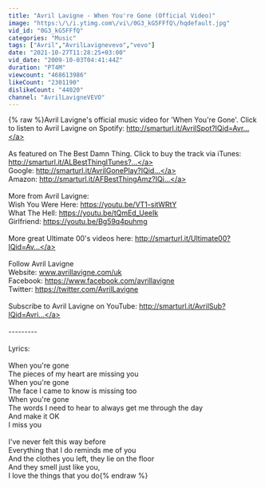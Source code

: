 ```yaml
---
title: "Avril Lavigne - When You're Gone (Official Video)"
image: "https:\/\/i.ytimg.com\/vi\/0G3_kG5FFfQ\/hqdefault.jpg"
vid_id: "0G3_kG5FFfQ"
categories: "Music"
tags: ["Avril","AvrilLavignevevo","vevo"]
date: "2021-10-27T11:28:25+03:00"
vid_date: "2009-10-03T04:41:44Z"
duration: "PT4M"
viewcount: "468613986"
likeCount: "2301190"
dislikeCount: "44020"
channel: "AvrilLavigneVEVO"
---
```

{% raw %}Avril Lavigne's official music video for 'When You're Gone'. Click to listen to Avril Lavigne on Spotify: <a rel="nofollow" target="blank" href="http://smarturl.it/AvrilSpot?IQid=Avr...">http://smarturl.it/AvrilSpot?IQid=Avr...</a><br /><br />As featured on The Best Damn Thing. Click to buy the track via iTunes: <a rel="nofollow" target="blank" href="http://smarturl.it/ALBestThingITunes?...">http://smarturl.it/ALBestThingITunes?...</a><br />Google: <a rel="nofollow" target="blank" href="http://smarturl.it/AvrilGonePlay?IQid...">http://smarturl.it/AvrilGonePlay?IQid...</a><br />Amazon: <a rel="nofollow" target="blank" href="http://smarturl.it/AFBestThingAmz?IQi...">http://smarturl.it/AFBestThingAmz?IQi...</a><br /><br />More from Avril Lavigne:<br />Wish You Were Here: <a rel="nofollow" target="blank" href="https://youtu.be/VT1-sitWRtY">https://youtu.be/VT1-sitWRtY</a><br />What The Hell: <a rel="nofollow" target="blank" href="https://youtu.be/tQmEd_UeeIk">https://youtu.be/tQmEd_UeeIk</a><br />Girlfriend: <a rel="nofollow" target="blank" href="https://youtu.be/Bg59q4puhmg">https://youtu.be/Bg59q4puhmg</a><br /><br />More great Ultimate 00's videos here: <a rel="nofollow" target="blank" href="http://smarturl.it/Ultimate00?IQid=Av...">http://smarturl.it/Ultimate00?IQid=Av...</a><br /><br />Follow Avril Lavigne<br />Website: www.avrillavigne.com/uk<br />Facebook: <a rel="nofollow" target="blank" href="https://www.facebook.com/avrillavigne">https://www.facebook.com/avrillavigne</a><br />Twitter: <a rel="nofollow" target="blank" href="https://twitter.com/AvrilLavigne">https://twitter.com/AvrilLavigne</a><br /><br />Subscribe to Avril Lavigne on YouTube: <a rel="nofollow" target="blank" href="http://smarturl.it/AvrilSub?IQid=Avri...">http://smarturl.it/AvrilSub?IQid=Avri...</a><br /><br />---------<br /><br />Lyrics:<br /><br />When you're gone<br />The pieces of my heart are missing you<br />When you're gone<br />The face I came to know is missing too<br />When you're gone<br />The words I need to hear to always get me through the day<br />And make it OK<br />I miss you<br /><br />I've never felt this way before<br />Everything that I do reminds me of you<br />And the clothes you left, they lie on the floor<br />And they smell just like you,<br />I love the things that you do{% endraw %}
